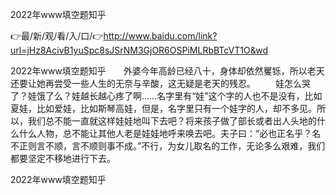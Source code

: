 2022年www填空题知乎

👉最/新/观/看/入/口/👉http://www.baidu.com/link?url=jHz8AcivB1yuSpc8sJSrNM3GjOR6OSPiMLRbBTcVT1O&wd

2022年www填空题知乎　　外婆今年高龄已经八十，身体却依然矍铄，所以老天还要让她再尝受一些人生的无奈与辛酸，这无疑是老天的残忍。
　　娃怎么哭了？娃饿了么？娃越长越心疼了啊……名字里有“娃”这个字的人也不是没有，比如夏娃，比如爱娃，比如斯琴高娃，但是，名字里只有一个娃字的人，却不多见。所以，我们总不能一直就这样娃娃地叫下去吧？将来孩子做了部长或者出人头地的什么什么人物，总不能让其他人老是娃娃地呼来唤去吧。夫子曰：“必也正名乎？名不正则言不顺，言不顺则事不成。”不行，为女儿取名的工作，无论多么艰难，我们都要坚定不移地进行下去。


2022年www填空题知乎
